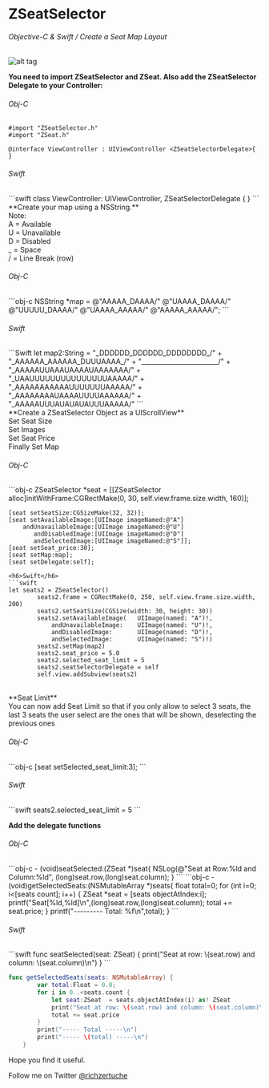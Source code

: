 # ZSeatSelector

<h6>Objective-C & Swift / Create a Seat Map Layout</h6>

![alt tag](http://oi61.tinypic.com/2hg65vl.jpg)

**You need to import ZSeatSelector and ZSeat. Also add the ZSeatSelector Delegate to your Controller:**


<h6>Obj-C</h6>

```obj-c
#import "ZSeatSelector.h"
#import "ZSeat.h"

@interface ViewController : UIViewController <ZSeatSelectorDelegate>{
}
```
<h6>Swift</h6>
```swift
class ViewController: UIViewController, ZSeatSelectorDelegate {
}
```
<br>
**Create your map using a NSString.**
<br>
Note:<br>
A = Available<br>
U = Unavailable<br>
D = Disabled<br>
_ = Space<br>
/ = Line Break (row)

<h6>Obj-C</h6>
```obj-c
NSString *map =     @"AAAAA_DAAAA/"
                    @"UAAAA_DAAAA/"
                    @"UUUUU_DAAAA/"
                    @"UAAAA_AAAAA/"
                    @"AAAAA_AAAAA/";
```
<h6>Swift</h6>
```Swift
let map2:String =   "_DDDDDD_DDDDDD_DDDDDDDD_/" +
                    "_AAAAAA_AAAAAA_DUUUAAAA_/" +
                    "________________________/" +
                    "_AAAAAUUAAAUAAAAUAAAAAAA/" +
                    "_UAAUUUUUUUUUUUUUUUAAAAA/" +
                    "_AAAAAAAAAAAUUUUUUUAAAAA/" +
                    "_AAAAAAAAUAAAAUUUUAAAAAA/" +
                    "_AAAAAUUUAUAUAUAUUUAAAAA/"
```
<br>
**Create a ZSeatSelector Object as a UIScrollView** <br>
Set Seat Size <br>
Set Images<br>
Set Seat Price<br>
Finally Set Map<br>

<h6>Obj-C</h6>
```obj-c
ZSeatSelector *seat = [[ZSeatSelector alloc]initWithFrame:CGRectMake(0, 30, self.view.frame.size.width, 160)];
    
    [seat setSeatSize:CGSizeMake(32, 32)];
    [seat setAvailableImage:[UIImage imageNamed:@"A"]
        andUnavailableImage:[UIImage imageNamed:@"U"]
           andDisabledImage:[UIImage imageNamed:@"D"]
           andSelectedImage:[UIImage imageNamed:@"S"]];
    [seat setSeat_price:30];
    [seat setMap:map];
    [seat setDelegate:self];
```
<h6>Swift</h6>
```swift
let seats2 = ZSeatSelector()
        seats2.frame = CGRectMake(0, 250, self.view.frame.size.width, 200)
        seats2.setSeatSize(CGSize(width: 30, height: 30))
        seats2.setAvailableImage(   UIImage(named: "A")!,
            andUnavailableImage:    UIImage(named: "U")!,
            andDisabledImage:       UIImage(named: "D")!,
            andSelectedImage:       UIImage(named: "S")!)
        seats2.setMap(map2)
        seats2.seat_price = 5.0
        seats2.selected_seat_limit = 5
        seats2.seatSelectorDelegate = self
        self.view.addSubview(seats2)
```
<br>
**Seat Limit** <br>
You can now add Seat Limit so that if you only allow to select 3 seats, the last 3 seats the user select are the ones that will be shown, deselecting the previous ones

<h6>Obj-C</h6>
```obj-c
    [seat setSelected_seat_limit:3];
```

<h6>Swift</h6>
```swift
    seats2.selected_seat_limit = 5
```

**Add the delegate functions**
<br>

<h6>Obj-C</h6>
```obj-c
- (void)seatSelected:(ZSeat *)seat{
    NSLog(@"Seat at Row:%ld and Column:%ld", (long)seat.row,(long)seat.column);
}
```
```obj-c
-(void)getSelectedSeats:(NSMutableArray *)seats{
    float total=0;
    for (int i=0; i<[seats count]; i++) {
        ZSeat *seat = [seats objectAtIndex:i];
        printf("Seat[%ld,%ld]\n",(long)seat.row,(long)seat.column);
        total += seat.price;
    }
    printf("--------- Total: %f\n",total);
}
```

<h6>Swift</h6>
```swift
func seatSelected(seat: ZSeat) {
        print("Seat at row: \(seat.row) and column: \(seat.column)\n")
    }
```

```swift
func getSelectedSeats(seats: NSMutableArray) {
        var total:Float = 0.0;
        for i in 0..<seats.count {
            let seat:ZSeat  = seats.objectAtIndex(i) as! ZSeat
            print("Seat at row: \(seat.row) and column: \(seat.column)\n")
            total += seat.price
        }
        print("----- Total -----\n")
        print("----- \(total) -----\n")
    }
```

Hope you find it useful.
<br>
<p>Follow me on Twitter <a href="https://www.twitter.com/richzertuche" target="_blank"> @richzertuche</a></p>
